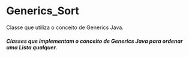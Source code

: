 # Generics_Sort
Classe que utiliza o conceito de Generics Java.
##### Classes que implementam o conceito de Generics Java para ordenar uma Lista qualquer.
